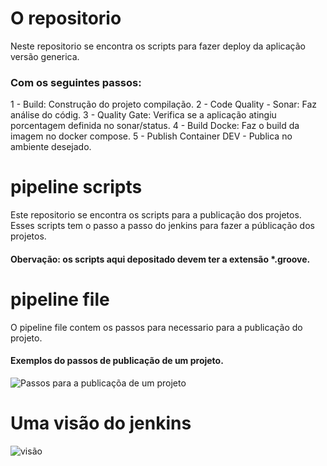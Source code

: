 # O repositorio
Neste repositorio se encontra os scripts para fazer deploy da aplicação versão generica.

### Com os seguintes passos:
 1 - Build: Construção do projeto compilação. 
 2 - Code Quality - Sonar: Faz análise do códig.
 3 - Quality Gate: Verifica se a aplicação atingiu porcentagem definida no sonar/status.
 4 - Build Docke: Faz o build da imagem no docker compose.
 5 - Publish Container DEV - Publica no ambiente desejado.


# pipeline scripts
Este repositorio se encontra os scripts para a publicação dos projetos. Esses scripts tem o passo a passo do jenkins para fazer a públicação dos projetos.
#### Obervação: os scripts aqui depositado devem ter a extensão *.groove.

# pipeline file
O pipeline file contem os passos para necessario para a publicação do projeto.

#### Exemplos do passos de publicação  de um projeto.
![Passos para a publicaçõa de um projeto](https://miro.medium.com/v2/resize:fit:640/format:webp/1*SGuCtn2Gj_Q1fOg0MjBd9g.png)


# Uma visão do jenkins
![visão](https://www.cloudbees.com/sites/default/files/blog/pipeline-vis.png)
